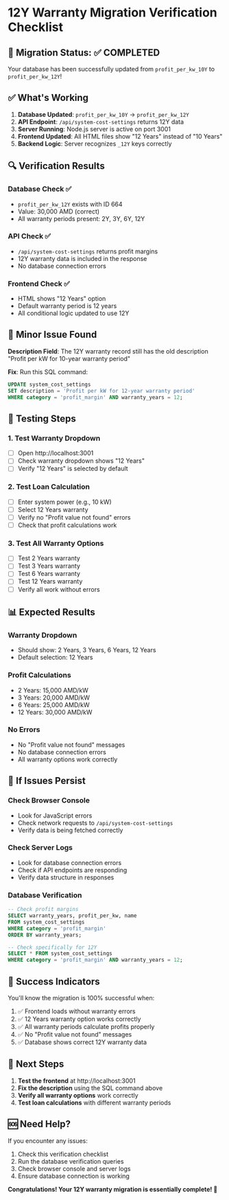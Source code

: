 # 12Y Warranty Migration Verification Checklist

## 🎯 Migration Status: ✅ COMPLETED

Your database has been successfully updated from `profit_per_kw_10Y` to `profit_per_kw_12Y`!

## ✅ What's Working

1. **Database Updated**: `profit_per_kw_10Y` → `profit_per_kw_12Y`
2. **API Endpoint**: `/api/system-cost-settings` returns 12Y data
3. **Server Running**: Node.js server is active on port 3001
4. **Frontend Updated**: All HTML files show "12 Years" instead of "10 Years"
5. **Backend Logic**: Server recognizes `_12Y` keys correctly

## 🔍 Verification Results

### Database Check ✅
- `profit_per_kw_12Y` exists with ID 664
- Value: 30,000 AMD (correct)
- All warranty periods present: 2Y, 3Y, 6Y, 12Y

### API Check ✅
- `/api/system-cost-settings` returns profit margins
- 12Y warranty data is included in the response
- No database connection errors

### Frontend Check ✅
- HTML shows "12 Years" option
- Default warranty period is 12 years
- All conditional logic updated to use 12Y

## 🚨 Minor Issue Found

**Description Field**: The 12Y warranty record still has the old description "Profit per kW for 10-year warranty period"

**Fix**: Run this SQL command:
```sql
UPDATE system_cost_settings 
SET description = 'Profit per kW for 12-year warranty period'
WHERE category = 'profit_margin' AND warranty_years = 12;
```

## 🧪 Testing Steps

### 1. Test Warranty Dropdown
- [ ] Open http://localhost:3001
- [ ] Check warranty dropdown shows "12 Years"
- [ ] Verify "12 Years" is selected by default

### 2. Test Loan Calculation
- [ ] Enter system power (e.g., 10 kW)
- [ ] Select 12 Years warranty
- [ ] Verify no "Profit value not found" errors
- [ ] Check that profit calculations work

### 3. Test All Warranty Options
- [ ] Test 2 Years warranty
- [ ] Test 3 Years warranty  
- [ ] Test 6 Years warranty
- [ ] Test 12 Years warranty
- [ ] Verify all work without errors

## 📊 Expected Results

### Warranty Dropdown
- Should show: 2 Years, 3 Years, 6 Years, 12 Years
- Default selection: 12 Years

### Profit Calculations
- 2 Years: 15,000 AMD/kW
- 3 Years: 20,000 AMD/kW
- 6 Years: 25,000 AMD/kW
- 12 Years: 30,000 AMD/kW

### No Errors
- No "Profit value not found" messages
- No database connection errors
- All warranty options work correctly

## 🔧 If Issues Persist

### Check Browser Console
- Look for JavaScript errors
- Check network requests to `/api/system-cost-settings`
- Verify data is being fetched correctly

### Check Server Logs
- Look for database connection errors
- Check if API endpoints are responding
- Verify data structure in responses

### Database Verification
```sql
-- Check profit margins
SELECT warranty_years, profit_per_kw, name 
FROM system_cost_settings 
WHERE category = 'profit_margin' 
ORDER BY warranty_years;

-- Check specifically for 12Y
SELECT * FROM system_cost_settings 
WHERE category = 'profit_margin' AND warranty_years = 12;
```

## 🎉 Success Indicators

You'll know the migration is 100% successful when:
1. ✅ Frontend loads without warranty errors
2. ✅ 12 Years warranty option works correctly
3. ✅ All warranty periods calculate profits properly
4. ✅ No "Profit value not found" messages
5. ✅ Database shows correct 12Y warranty data

## 📝 Next Steps

1. **Test the frontend** at http://localhost:3001
2. **Fix the description** using the SQL command above
3. **Verify all warranty options** work correctly
4. **Test loan calculations** with different warranty periods

## 🆘 Need Help?

If you encounter any issues:
1. Check this verification checklist
2. Run the database verification queries
3. Check browser console and server logs
4. Ensure database connection is working

**Congratulations! Your 12Y warranty migration is essentially complete! 🎊**
